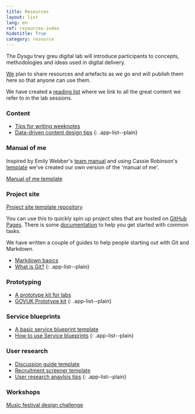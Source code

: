 ```yaml
---
title: Resources
layout: list
lang: en
ref: resources-index
hidetitle: True
category: resource
---
```


The Dysgu trwy greu digital lab will introduce participants to concepts, methodologies and ideas used in digital delivery.

[We](/en/team) plan to share resources and artefacts as we go and will publish them here so that anyone can use them.

We have created a [reading list](/en/reading-list) where we link to all the great content we refer to in the lab sessions. 

### Content

* [Tips for writing weeknotes](/en/resource/tips-for-writing-weeknotes.html)
* [Data-driven content design tips](/en/resource/content-design-tips.html)
{: .app-list--plain}

### Manual of me

Inspired by Emily Webber's [team manual](https://emilywebber.co.uk/the-team-manual-a-exercise-to-help-build-empathy-in-teams/) and using Cassie Robinson's [template](https://cassierobinson.medium.com/a-user-manual-for-me-d3a851fbc694) we've created our own version of the 'manual of me'.

[Manual of me template](/en/resource/learn-by-making-manual-of-me.png)

### Project site

[Project site template repository](https://github.com/learnbymakingwales/project-site-template)

You can use this to quickly spin up project sites that are hosted on [GitHub Pages](https://pages.github.com/).
There is some [documentation](https://github.com/learnbymakingwales/project-site-template/tree/main/_docs) to help you get started with common tasks.

We have written a couple of guides to help people starting out with Git and Markdown.

* [Markdown basics](/en/resource/markdown-basics.html)
* [What is Git?](/en/resource/what-is-git.html)
{: .app-list--plain}

### Prototyping

* [A prototype kit for labs](https://github.com/learnbymakingwales/lbm-prototype-kit)
* [GOVUK Prototype kit](https://prototype-kit.service.gov.uk/docs/)
{: .app-list--plain}

### Service blueprints

* [A basic service blueprint template](/en/resource/a-basic-service-blueprint-template.png)
* [How to use Service blueprints](/en/resource/how-to-use-service-blueprints.html)
{: .app-list--plain}


### User research

* [Discussion guide template](/en/resource/discussion-guide-template.pdf)
* [Recruitment screener template](/en/resource/recruitment-sceener-template.pdf)
* [User research anaylsis tips](/en/resource/user-research-analysis-tips.html)
{: .app-list--plain}

### Workshops

[Music festival design challenge](/en/resource/design-challenge.html)
